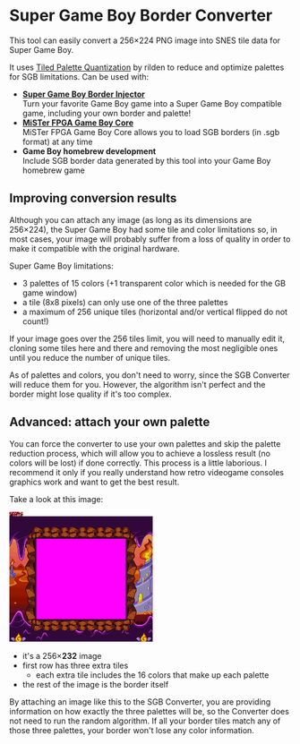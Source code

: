 # Super Game Boy Border Converter
This tool can easily convert a 256&times;224 PNG image into SNES tile data for Super Game Boy.

It uses [Tiled Palette Quantization](https://rilden.github.io/tiledpalettequant/) by rilden to reduce and optimize palettes for SGB limitations.
Can be used with:

- **<a href="https://github.com/marcrobledo/super-game-boy-border-injector" target="_blank">Super Game Boy Border Injector</a>**<br/>
  Turn your favorite Game Boy game into a Super Game Boy compatible game, including your own border and palette!
- **<a href="https://github.com/MiSTer-devel/Gameboy_MiSTer?tab=readme-ov-file#custom-borders" target="_blank">MiSTer FPGA Game Boy Core</a>**<br/>
  MiSTer FPGA Game Boy Core allows you to load SGB borders (in .sgb format) at any time
- **Game Boy homebrew development**<br/>
  Include SGB border data generated by this tool into your Game Boy homebrew game


## Improving conversion results
Although you can attach any image (as long as its dimensions are 256&times;224), the Super Game Boy had some tile and color limitations so, in most cases, your image will probably suffer from a loss of quality in order to make it compatible with the original hardware.

Super Game Boy limitations:
- 3 palettes of 15 colors (+1 transparent color which is needed for the GB game window)
- a tile (8x8 pixels) can only use one of the three palettes
- a maximum of 256 unique tiles (horizontal and/or vertical flipped do not count!)

If your image goes over the 256 tiles limit, you will need to manually edit it, cloning some tiles here and there and removing the most negligible ones until you reduce the number of unique tiles.

As of palettes and colors, you don't need to worry, since the SGB Converter will reduce them for you.
However, the algorithm isn't perfect and the border might lose quality if it's too complex.

## Advanced: attach your own palette
You can force the converter to use your own palettes and skip the palette reduction process, which will allow you to achieve a lossless result (no colors will be lost) if done correctly.
This process is a little laborious. I recommend it only if you really understand how retro videogame consoles graphics work and want to get the best result.

Take a look at this image:

![SGB converter advanced example](https://github.com/marcrobledo/super-game-boy-border-converter/blob/main/assets/example_advanced.png?raw=true)

- it's a 256&times;**232** image
- first row has three extra tiles
   - each extra tile includes the 16 colors that make up each palette
- the rest of the image is the border itself

By attaching an image like this to the SGB Converter, you are providing information on how exactly the three palettes will be, so the Converter does not need to run the random algorithm. If all your border tiles match any of those three palettes, your border won't lose any color information.
